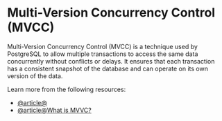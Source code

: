 # Multi-Version Concurrency Control (MVCC)

Multi-Version Concurrency Control (MVCC) is a technique used by PostgreSQL to allow multiple transactions to access the same data concurrently without conflicts or delays. It ensures that each transaction has a consistent snapshot of the database and can operate on its own version of the data.

Learn more from the following resources:

- [@article@](https://en.wikipedia.org/wiki/Multiversion_concurrency_control)
- [@article@What is MVVC?](https://www.theserverside.com/blog/Coffee-Talk-Java-News-Stories-and-Opinions/What-is-MVCC-How-does-Multiversion-Concurrencty-Control-work)